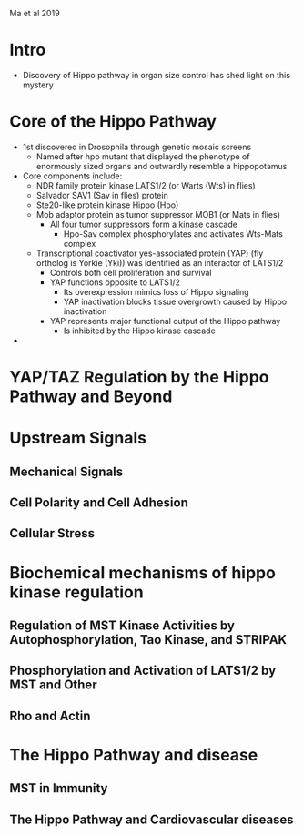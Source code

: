 Ma et al 2019

# Intro
- Discovery of Hippo pathway in organ size control has shed light on this mystery
# Core of the Hippo Pathway
- 1st discovered in Drosophila through genetic mosaic screens
	- Named after hpo mutant that displayed the phenotype of enormously sized organs and outwardly resemble a hippopotamus
- Core components include:
	- NDR family protein kinase LATS1/2 (or Warts (Wts) in flies)
	- Salvador SAV1 (Sav in flies) protein
	- Ste20-like protein kinase Hippo (Hpo)
	- Mob adaptor protein as tumor suppressor MOB1 (or Mats in flies)
		- All four tumor suppressors form a kinase cascade
			- Hpo-Sav complex phosphorylates and activates Wts-Mats complex
	- Transcriptional coactivator yes-associated protein (YAP) (fly ortholog is Yorkie (Yki)) was identified as an interactor of LATS1/2 
		- Controls both cell proliferation and survival
		- YAP functions opposite to LATS1/2
			- Its overexpression mimics loss of Hippo signaling
			- YAP inactivation blocks tissue overgrowth caused by Hippo inactivation
		- YAP represents major functional output of the Hippo pathway
			- Is inhibited by the Hippo kinase cascade
- 
# YAP/TAZ Regulation by the Hippo Pathway and Beyond
# Upstream Signals
## Mechanical Signals
## Cell Polarity and Cell Adhesion
## Cellular Stress
# Biochemical mechanisms of hippo kinase regulation
## Regulation of MST Kinase Activities by Autophosphorylation, Tao Kinase, and STRIPAK
## Phosphorylation and Activation of LATS1/2 by MST and Other
## Rho and Actin
# The Hippo Pathway and disease
## MST in Immunity
## The Hippo Pathway and Cardiovascular diseases
